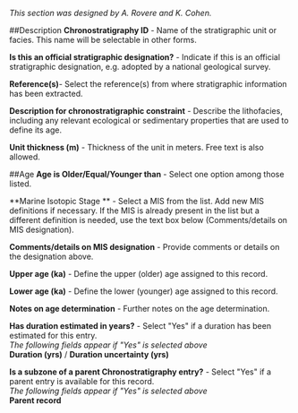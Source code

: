 *This section was designed by A. Rovere and K. Cohen.*

##Description
**Chronostratigraphy ID** - Name of the stratigraphic unit or facies. This name will be selectable in other forms.

**Is this an official stratigraphic designation?** - Indicate if this is an official stratigraphic designation, e.g. adopted by a national geological survey.

**Reference(s)**- Select the reference(s) from where stratigraphic information has been extracted. 

**Description for chronostratigraphic constraint** - Describe the lithofacies, including any relevant ecological or sedimentary properties that are used to define its age.

**Unit thickness (m)** - Thickness of the unit in meters. Free text is also allowed.

##Age
**Age is Older/Equal/Younger than** - Select one option among those listed.

**Marine Isotopic Stage	** - Select a MIS from the list. Add new MIS definitions if necessary. If the MIS is already present in the list but a different definition is needed, use the text box below (Comments/details on MIS designation).

**Comments/details on MIS designation** - Provide comments or details on the designation above.

**Upper age (ka)** - Define the upper (older) age assigned to this record.

**Lower age (ka)** - Define the lower (younger) age assigned to this record.

**Notes on age determination** - Further notes on the age determination.

**Has duration estimated in years?** - Select "Yes" if a duration has been estimated for this entry.</br>
*The following fields appear if "Yes" is selected above*</br>
**Duration (yrs)** / **Duration uncertainty (yrs)**</br>

**Is a subzone of a parent Chronostratigraphy entry?** - Select "Yes" if a parent entry is available for this record.</br>
*The following fields appear if "Yes" is selected above*</br>
**Parent record** </br>